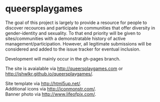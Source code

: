 queersplaygames
===============

The goal of this project is largely to provide a resource for people to discover recources and participate in communities that offer diversity in gender-identity and sexuality. To that end priority will be given to sites/communities with a demonstratable history of active management/participation. However, all legitimate submissions will be considered and added to the issue tracker for eventual inclusion.

Development will mainly occur in the gh-pages branch.

The site is avaialable via http://queersplaygames.com or http://jshwlkr.github.io/queersplaygames/.

Site template via http://html5up.net/.  
Additional icons via http://iconmonstr.com/.  
Banner photo via http://www.lifeofpix.com/.  
